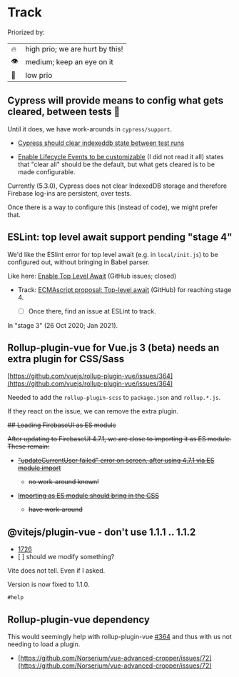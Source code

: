 # Track

Priorized by:

|||
|---|---|
|🔥|high prio; we are hurt by this!|
|👁|medium; keep an eye on it|
|🐌|low prio|


## Cypress will provide means to config what gets cleared, between tests 🐌

Until it does, we have work-arounds in `cypress/support`.

- [Cypress should clear indexeddb state between test runs](https://github.com/cypress-io/cypress/issues/1208)

- [Enable Lifecycle Events to be customizable](https://github.com/cypress-io/cypress/issues/686) (I did not read it all) states that "clear all" should be the default, but what gets cleared is to be made configurable.

Currently (5.3.0), Cypress does not clear IndexedDB storage and therefore Firebase log-ins are persistent, over tests.

Once there is a way to configure this (instead of code), we might prefer that.


## ESLint: top level await support pending "stage 4"

We'd like the ESlint error for top level await (e.g. in `local/init.js`) to be configured out, without bringing in Babel parser.

Like here: [Enable Top Level Await](https://github.com/eslint/eslint/issues/13178) (GitHub issues; closed)

- Track: [ECMAscript proposal: Top-level await](https://github.com/tc39/proposal-top-level-await) (GitHub) for reaching stage 4. 

   - [ ] Once there, find an issue at ESLint to track.

In "stage 3" (26 Oct 2020; Jan 2021).


## Rollup-plugin-vue for Vue.js 3 (beta) needs an extra plugin for CSS/Sass

[https://github.com/vuejs/rollup-plugin-vue/issues/364](https://github.com/vuejs/rollup-plugin-vue/issues/364)

Needed to add the `rollup-plugin-scss` to `package.json` and `rollup.*.js`.

If they react on the issue, we can remove the extra plugin.


<strike>
## Loading FirebaseUI as ES module

After updating to FirebaseUI 4.7.1, we are close to importing it as ES module. These remain:

- ["updateCurrentUser failed" error on screen, after using 4.7.1 via ES module import](https://github.com/firebase/firebaseui-web/issues/776)
  - no work-around known!
  
- [Importing as ES module should bring in the CSS](https://github.com/firebase/firebaseui-web/issues/777)
  - have work-around
</strike>


## @vitejs/plugin-vue - don't use 1.1.1 .. 1.1.2

- [1726](https://github.com/vitejs/vite/issues/1726)
- [ ] should we modify something?

Vite does not tell. Even if I asked.

Version is now fixed to 1.1.0.

`#help`


## Rollup-plugin-vue dependency

This would seemingly help with rollup-plugin-vue [#364](https://github.com/vuejs/rollup-plugin-vue/issues/364) and thus with us not needing to load a plugin.

- [https://github.com/Norserium/vue-advanced-cropper/issues/72](https://github.com/Norserium/vue-advanced-cropper/issues/72)



